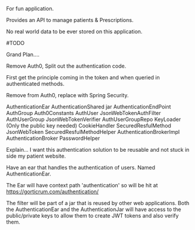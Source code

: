 For fun application.

Provides an API to manage patients & Prescriptions.

No real world data to be ever stored on this application.

#TODO

Grand Plan....

Remove Auth0, Split out the authentication code.

First get the principle coming in the token and when queried in authenticated methods.

Remove from Auth0, replace with Spring Security.


AuthenticationEar                       AuthenticationShared jar
AuthenticationEndPoint
AuthGroup                               Auth0Constants
AuthUser                                JsonWebTokenAuthFilter
AuthUserGroup                           JsonWebTokenVerifier
AuthUserGroupRepo                       KeyLoader (Only the public key needed)
CookieHandler                           SecuredResfulMethod
JsonWebToken                            SecuredResfulMethodHelper
AuthenticationBrokerImpl                
AuthenticationBroker
PasswordHelper
                                       
                                       
Explain...
I want this authentication solution to be reusable and not stuck in side
my patient website.

Have an ear that handles the authentication of users.  Named AuthenticationEar.

The Ear will have context path 'authentication' so will be hit at https://gorticrum.com/authentication/

The filter will be part of a jar that is reused by other web applications.
Both the AuthenticationEar and the AuthenticationJar will have access to the public/private keys
to allow them to create JWT tokens and also verify them.



